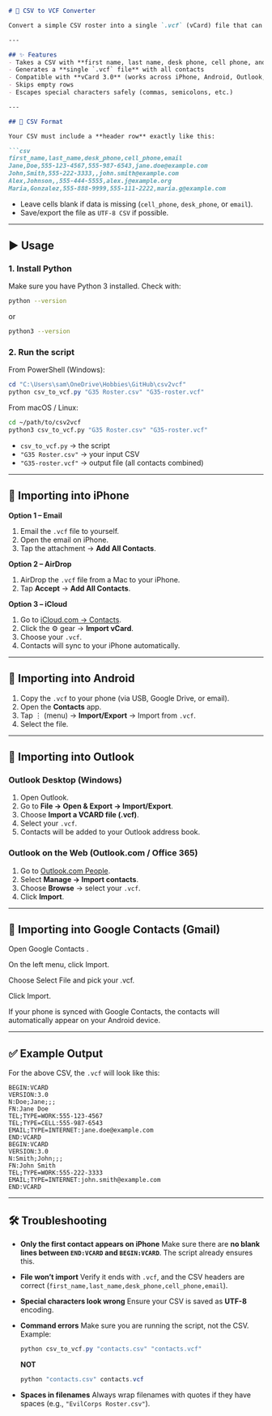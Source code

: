 ````markdown
# 📇 CSV to VCF Converter

Convert a simple CSV roster into a single `.vcf` (vCard) file that can be imported into **iPhone**, **Android**, and **Outlook** contacts.

---

## ✨ Features
- Takes a CSV with **first name, last name, desk phone, cell phone, and email**
- Generates a **single `.vcf` file** with all contacts
- Compatible with **vCard 3.0** (works across iPhone, Android, Outlook, Gmail, iCloud)
- Skips empty rows
- Escapes special characters safely (commas, semicolons, etc.)

---

## 📂 CSV Format

Your CSV must include a **header row** exactly like this:

```csv
first_name,last_name,desk_phone,cell_phone,email
Jane,Doe,555-123-4567,555-987-6543,jane.doe@example.com
John,Smith,555-222-3333,,john.smith@example.com
Alex,Johnson,,555-444-5555,alex.j@example.org
Maria,Gonzalez,555-888-9999,555-111-2222,maria.g@example.com
````

* Leave cells blank if data is missing (`cell_phone`, `desk_phone`, or `email`).
* Save/export the file as `UTF-8 CSV` if possible.

---

## ▶️ Usage

### 1. Install Python

Make sure you have Python 3 installed. Check with:

```bash
python --version
```

or

```bash
python3 --version
```

### 2. Run the script

From PowerShell (Windows):

```powershell
cd "C:\Users\sam\OneDrive\Hobbies\GitHub\csv2vcf"
python csv_to_vcf.py "G35 Roster.csv" "G35-roster.vcf"
```

From macOS / Linux:

```bash
cd ~/path/to/csv2vcf
python3 csv_to_vcf.py "G35 Roster.csv" "G35-roster.vcf"
```

* `csv_to_vcf.py` → the script
* `"G35 Roster.csv"` → your input CSV
* `"G35-roster.vcf"` → output file (all contacts combined)

---

## 📱 Importing into iPhone

**Option 1 – Email**

1. Email the `.vcf` file to yourself.
2. Open the email on iPhone.
3. Tap the attachment → **Add All Contacts**.

**Option 2 – AirDrop**

1. AirDrop the `.vcf` file from a Mac to your iPhone.
2. Tap **Accept** → **Add All Contacts**.

**Option 3 – iCloud**

1. Go to [iCloud.com → Contacts](https://www.icloud.com/).
2. Click the ⚙️ gear → **Import vCard**.
3. Choose your `.vcf`.
4. Contacts will sync to your iPhone automatically.

---

## 📱 Importing into Android

1. Copy the `.vcf` to your phone (via USB, Google Drive, or email).
2. Open the **Contacts** app.
3. Tap ⋮ (menu) → **Import/Export** → Import from `.vcf`.
4. Select the file.

---

## 📧 Importing into Outlook

### Outlook Desktop (Windows)

1. Open Outlook.
2. Go to **File → Open & Export → Import/Export**.
3. Choose **Import a VCARD file (.vcf)**.
4. Select your `.vcf`.
5. Contacts will be added to your Outlook address book.

### Outlook on the Web (Outlook.com / Office 365)

1. Go to [Outlook.com People](https://outlook.live.com/people/).
2. Select **Manage → Import contacts**.
3. Choose **Browse** → select your `.vcf`.
4. Click **Import**.

---

## 📧 Importing into Google Contacts (Gmail)

Open Google Contacts
.

On the left menu, click Import.

Choose Select File and pick your .vcf.

Click Import.

If your phone is synced with Google Contacts, the contacts will automatically appear on your Android device.

---

## ✅ Example Output

For the above CSV, the `.vcf` will look like this:

```text
BEGIN:VCARD
VERSION:3.0
N:Doe;Jane;;;
FN:Jane Doe
TEL;TYPE=WORK:555-123-4567
TEL;TYPE=CELL:555-987-6543
EMAIL;TYPE=INTERNET:jane.doe@example.com
END:VCARD
BEGIN:VCARD
VERSION:3.0
N:Smith;John;;;
FN:John Smith
TEL;TYPE=WORK:555-222-3333
EMAIL;TYPE=INTERNET:john.smith@example.com
END:VCARD
```

---

## 🛠️ Troubleshooting

* **Only the first contact appears on iPhone**
  Make sure there are **no blank lines between `END:VCARD` and `BEGIN:VCARD`**. The script already ensures this.

* **File won’t import**
  Verify it ends with `.vcf`, and the CSV headers are correct (`first_name,last_name,desk_phone,cell_phone,email`).

* **Special characters look wrong**
  Ensure your CSV is saved as **UTF-8** encoding.

* **Command errors**
  Make sure you are running the script, not the CSV. Example:

  ```powershell
  python csv_to_vcf.py "contacts.csv" "contacts.vcf"
  ```

  **NOT**

  ```powershell
  python "contacts.csv" contacts.vcf
  ```

* **Spaces in filenames**
  Always wrap filenames with quotes if they have spaces (e.g., `"EvilCorps Roster.csv"`).

```

```
